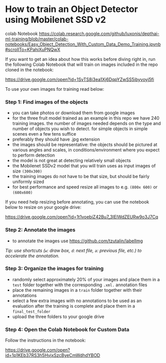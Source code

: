 # How to train an Object Detector using Mobilenet SSD v2
colab Notebook
https://colab.research.google.com/github/luxonis/depthai-ml-training/blob/master/colab-notebooks/Easy_Object_Detection_With_Custom_Data_Demo_Training.ipynb#scrollTo=KPahiXuPNQwX


If you want to get an idea about how this works before diving right in, run the following Colab Notebook that will train on images included in the repo cloned in the notebook:

https://drive.google.com/open?id=1SvTS8i3ea1Xj6DqpYZwSS5ibyvoyj5fi


To use your own images for training read below:

### Step 1: Find images of the objects

- you can take photos or download them from google images
- for the three fruit model trained as an example in this repo we have 240 training images. the number of images needed depends on the type and number of objects you wish to detect. for simple objects in simple scenes even a few tens suffice
- preferably they should have .jpg extension
- the images should be representative: the objects should be pictured at various angles and scales, in conditions/environment where you expect to perform detection
- the model is not great at detecting relatively small objects
- the Mobilenet SSDv2 model that you will train uses as input images of size `(300x300)`
- the training images do not have to be that size, but should be fairly uniformly sized
- for best performance and speed resize all images to e.g. `(800x 600)` or `(600x600)`

If you need help resizing before annotating, you can use the notebook below to resize on your google drive:

https://drive.google.com/open?id=1t1voebiZ42Bu7_3IEIWdZEURw9o3J7Cq


### Step 2: Annotate the images
- to annotate the images use https://github.com/tzutalin/labelImg

*Tip: use shortcuts (`w`: draw box, `d`: next file, `a`: previous file, etc.) to accelerate the annotation.*


### Step 3: Organize the images for training
- randomly select approximately 20% of your images and place them in a `test` folder together with the corresponding `.xml.` annotation files
- place the remaining images in a `train` folder together with their annotations
- select a few extra images with no annotations to be used as an evaluation after the training is complete and place them in a `final_test_folder`
- upload the three folders to your google drive

### Step 4: Open the Colab Notebook for Custom Data

Follow the instructions in the notebook:

https://drive.google.com/open?id=1p1KEb37RS3h5HvjxSzcByeCmWdhdYBOD
